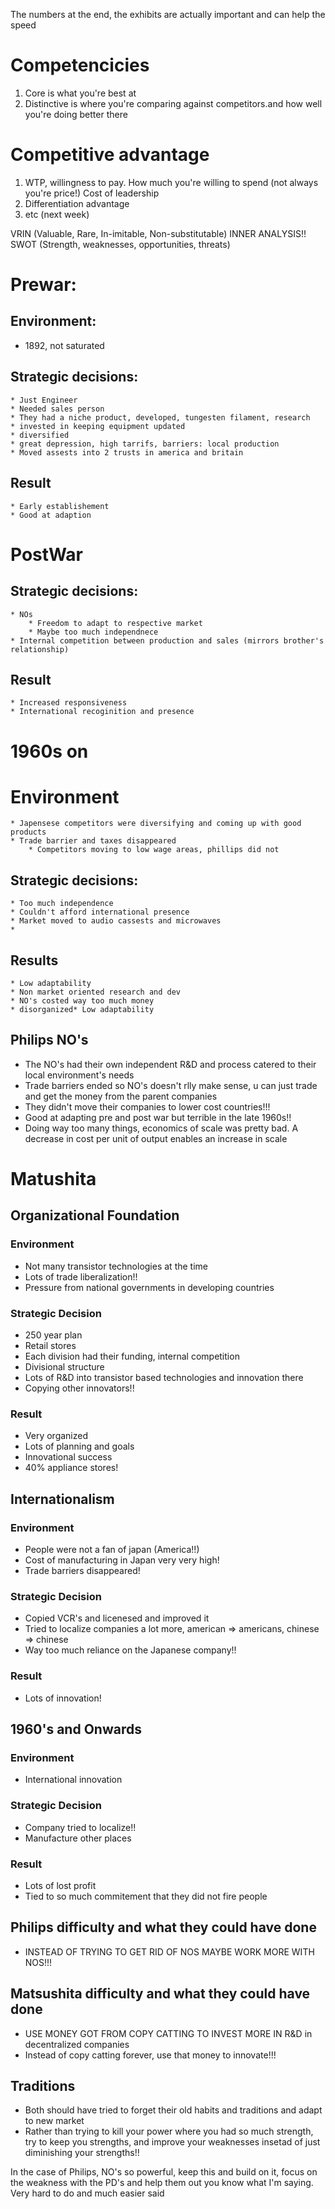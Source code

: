 The numbers at the end, the exhibits are actually important and can help the speed

# Competencicies
1. Core is what you're best at
2. Distinctive is where you're comparing against competitors.and how well you're doing better there


# Competitive advantage
1. WTP, willingness to pay. How much you're willing to spend (not always you're price!) Cost of leadership
2. Differentiation advantage
3. etc (next week)

VRIN (Valuable, Rare, In-imitable, Non-substitutable) INNER ANALYSIS!!
SWOT (Strength, weaknesses, opportunities, threats)

# Prewar:
## Environment: 
* 1892, not saturated

## Strategic decisions:
    * Just Engineer
    * Needed sales person
    * They had a niche product, developed, tungesten filament, research
    * invested in keeping equipment updated
    * diversified
    * great depression, high tarrifs, barriers: local production
    * Moved assests into 2 trusts in america and britain
## Result
    * Early establishement
    * Good at adaption

# PostWar

## Strategic decisions:
    * NOs
        * Freedom to adapt to respective market
        * Maybe too much independnece
    * Internal competition between production and sales (mirrors brother's relationship)
## Result
    * Increased responsiveness
    * International recoginition and presence

# 1960s on

# Environment
    * Japensese competitors were diversifying and coming up with good products
    * Trade barrier and taxes disappeared
        * Competitors moving to low wage areas, phillips did not

## Strategic decisions:
    * Too much independence
    * Couldn't afford international presence
    * Market moved to audio cassests and microwaves
    * 
## Results
    * Low adaptability
    * Non market oriented research and dev
    * NO's costed way too much money
    * disorganized* Low adaptability



## Philips NO's
* The NO's had their own independent R&D and process catered to their local environment's needs
* Trade barriers ended so NO's doesn't rlly make sense, u can just trade and get the money from the parent companies
* They didn't move their companies to lower cost countries!!!
* Good at adapting pre and post war but terrible in the late 1960s!!
* Doing way too many things, economics of scale was pretty bad. A decrease in cost per unit of output enables an increase in scale


# Matushita

## Organizational Foundation

### Environment
* Not many transistor technologies at the time
* Lots of trade liberalization!!
* Pressure from national governments in developing countries

### Strategic Decision
* 250 year plan
* Retail stores
* Each division had their funding, internal competition
* Divisional structure
* Lots of R&D into transistor based technologies and innovation there
* Copying other innovators!!

### Result
* Very organized
* Lots of planning and goals
* Innovational success
* 40% appliance stores!

## Internationalism

### Environment
* People were not a fan of japan (America!!)
* Cost of manufacturing in Japan very very high!
* Trade barriers disappeared!

### Strategic Decision
* Copied VCR's and licenesed and improved it
* Tried to localize companies a lot more, american => americans, chinese => chinese
* Way too much reliance on the Japanese company!!


### Result
* Lots of innovation!

## 1960's and Onwards

### Environment
* International innovation

### Strategic Decision
* Company tried to localize!!
* Manufacture other places


### Result
* Lots of lost profit
* Tied to so much commitement that they did not fire people


## Philips difficulty and what they could have done
* INSTEAD OF TRYING TO GET RID OF NOS MAYBE WORK MORE WITH NOS!!!

## Matsushita difficulty and what they could have done
* USE MONEY GOT FROM COPY CATTING TO INVEST MORE IN R&D in decentralized companies
* Instead of copy catting forever, use that money to innovate!!!

## Traditions
* Both should have tried to forget their old habits and traditions and adapt to new market
* Rather than trying to kill your power where you had so much strength, try to keep you strengths, and improve your weaknesses insetad of just diminishing your strengths!!

In the case of Philips, NO's so powerful, keep this and build on it, focus on the weakness with the PD's and help them out you know what I'm saying. Very hard to do and much easier said
